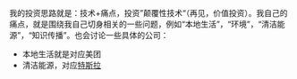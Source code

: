 我的投资思路就是：技术+痛点，投资”颠覆性技术“（再见，价值投资）。我自己的痛点，就是围绕我自己切身相关的一些问题，例如“本地生活”，“环境”，“清洁能源”，“知识传播”。也会讨论一些具体的公司：

- 本地生活就是对应美团
- 清洁能源，对应[特斯拉](tesla-inspire)
